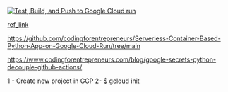 [![Test, Build, and Push to Google Cloud run](https://github.com/evinai/ud-serverless-gcp-ref-0224-F/actions/workflows/main.yaml/badge.svg)](https://github.com/evinai/ud-serverless-gcp-ref-0224-F/actions/workflows/main.yaml)

[ref_link]("https://www.udemy.com/course/serverless-python-applications-on-google-cloud/learn/lecture/36397248?components=add_to_cart%2Cavailable_coupons%2Cbase_purchase_section%2Cbuy_button%2Cbuy_for_team%2Ccacheable_buy_button%2Ccacheable_deal_badge%2Ccacheable_discount_expiration%2Ccacheable_price_text%2Ccacheable_purchase_text%2Ccurated_for_ufb_notice_context%2Ccurriculum_context%2Cdeal_badge%2Cdiscount_expiration%2Cgift_this_course%2Cincentives%2Cinstructor_links%2Clifetime_access_context%2Cmoney_back_guarantee%2Cprice_text%2Cpurchase_tabs_context%2Cpurchase%2Crecommendation%2Credeem_coupon%2Csidebar_container%2Cpurchase_body_container#overview")

https://github.com/codingforentrepreneurs/Serverless-Container-Based-Python-App-on-Google-Cloud-Run/tree/main

https://www.codingforentrepreneurs.com/blog/google-secrets-python-decouple-github-actions/

1 - Create new project in GCP
2- $ gcloud init
